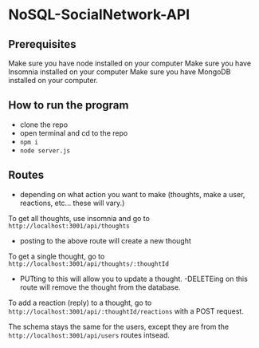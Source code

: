 # NoSQL-SocialNetwork-API

## Prerequisites
Make sure you have node installed on your computer
Make sure you have Insomnia installed on your computer
Make sure you have MongoDB installed on your computer. 

## How to run the program
- clone the repo
- open terminal and cd to the repo
- `npm i`
- `node server.js`


## Routes
- depending on what action you want to make (thoughts, make a user, reactions, etc... these will vary.)

To get all thoughts, use insomnia and go to `http://localhost:3001/api/thoughts`
- posting to the above route will create a new thought

To get a single thought, go to `http://localhost:3001/api/thoughts/:thoughtId`
- PUTting to this will allow you to update a thought. 
-DELETEing on this route will remove the thought from the database. 

To add a reaction (reply) to a thought, go to `http://localhost:3001/api/:thoughtId/reactions` with a POST request.


The schema stays the same for the users, except they are from the `http://localhost:3001/api/users` routes intsead. 
